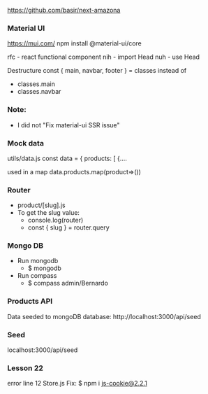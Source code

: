 https://github.com/basir/next-amazona

### Material UI

https://mui.com/
npm install @material-ui/core

rfc - react functional component
nih - import Head
nuh - use Head

Destructure
const { main, navbar, footer } = classes
instead of

- classes.main
- classes.navbar

### Note:

- I did not "Fix material-ui SSR issue"

### Mock data

utils/data.js
const data = {
products: [
{....

used in a map
data.products.map(product=>())

### Router

- product/[slug].js
- To get the slug value:
  - console.log(router)
  - const { slug } = router.query

### Mongo DB

- Run mongodb
  - $ mongodb
- Run compass
  - $ compass
    admin/Bernardo

### Products API

Data seeded to mongoDB database:
http://localhost:3000/api/seed

### Seed

localhost:3000/api/seed

### Lesson 22

error line 12 Store.js
Fix:
$ npm i js-cookie@2.2.1

